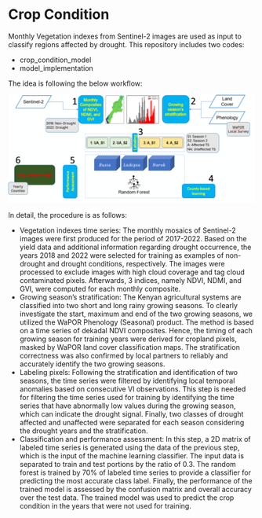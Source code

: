 # Crop Condition

Monthly Vegetation indexes from Sentinel-2 images are used as input to classify regions affected by drought.
This repository includes two codes:
- crop_condition_model
- model_implementation

The idea is following the below workflow:


![workflow](workflow.PNG)
 

In detail, the procedure is as follows:
-	Vegetation indexes time series: The monthly mosaics of Sentinel-2 images were first produced for the period of 2017-2022. Based on the yield data and additional information regarding drought occurrence, the years 2018 and 2022 were selected for training as examples of non-drought and drought conditions, respectively. The images were processed to exclude images with high cloud coverage and tag cloud contaminated pixels. Afterwards, 3 indices, namely NDVI, NDMI, and GVI, were computed for each monthly composite.
-	Growing season’s stratification: The Kenyan agricultural systems are classified into two short and long rainy growing seasons. To clearly investigate the start, maximum and end of the two growing seasons, we utilized the WaPOR Phenology (Seasonal) product. The method is based on a time series of dekadal NDVI composites. Hence, the timing of each growing season for training years were derived for cropland pixels, masked by WaPOR land cover classification maps. The stratification correctness was also confirmed by local partners to reliably and accurately identify the two growing seasons.  
-	Labeling pixels: Following the stratification and identification of two seasons, the time series were filtered by identifying local temporal anomalies based on consecutive VI observations. This step is needed for filtering the time series used for training by identifying the time series that have abnormally low values during the growing season, which can indicate the drought signal. Finally, two classes of drought affected and unaffected were separated for each season considering the drought years and the stratification.
-	Classification and performance assessment: In this step, a 2D matrix of labeled time series is generated using the data of the previous step, which is the input of the machine learning classifier. The input data is separated to train and test portions by the ratio of 0.3. The random forest is trained by 70% of labeled time series to provide a classifier for predicting the most accurate class label. Finally, the performance of the trained model is assessed by the confusion matrix and overall accuracy over the test data.
The trained model was used to predict the crop condition in the years that were not used for training.
